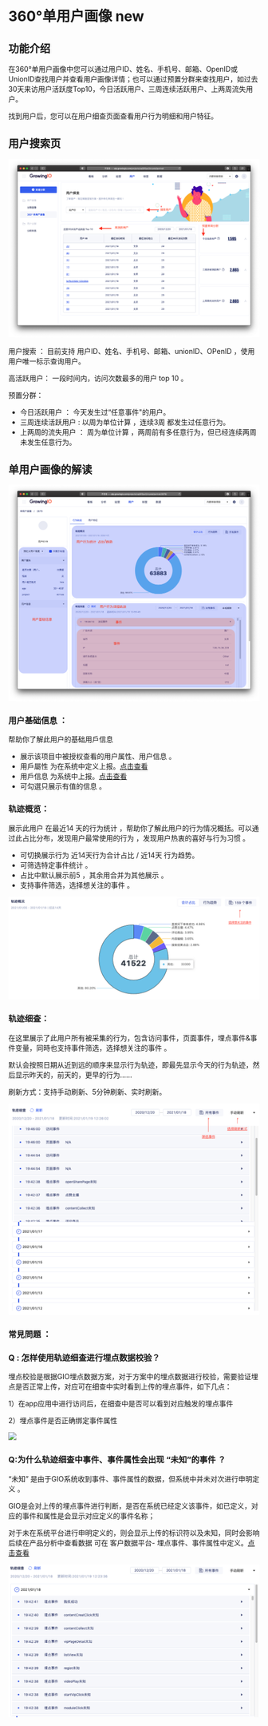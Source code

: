 # 360°单用户画像 new

## 功能介绍

在360°单用户画像中您可以通过用户ID、姓名、手机号、邮箱、OpenID或UnionID查找用户并查看用户画像详情；也可以通过预置分群来查找用户，如过去30天来访用户活跃度Top10，今日活跃用户、三周连续活跃用户、上两周流失用户。

找到用户后，您可以在用户细查页面查看用户行为明细和用户特征。

## 用户搜索页

![](../../../.gitbook/assets/ying-mu-jie-tu-20210119-shang-wu-10.34.54%20%281%29.png)

用户搜索 ： 目前支持 用户ID、姓名、手机号、邮箱、unionID、OPenID ，使用用户唯一标示查询用户。

高活跃用户： 一段时间内，访问次数最多的用户 top 10 。

预置分群：

* 今日活跃用户 ： 今天发生过“任意事件"的用户。
* 三周连续活跃用户 :  以周为单位计算 ，连续3周 都发生过任意行为。
* 上两周的流失用户 ： 周为单位计算 ，两周前有多任意行为，但已经连续两周未发生任意行为。

##  单用户画像的解读 

![](../../../.gitbook/assets/ying-mu-jie-tu-20210119-shang-wu-11.02.54.png)

### 用户基础信息 ：  

帮助你了解此用户的基础用戶信息 

* 展示该项目中被授权查看的用户属性、用户信息 。
* 用戶屬性  为在系统中定义上报。[点击查看](../../customer-data-platform/data-center/property/user-property/)
* 用戶信息 为系统中上报。[点击查看](../../customer-data-platform/data-center/property/user-info.md)
* 可勾選只展示有值的信息 。



### 轨迹概览： 

展示此用户 在最近14 天的行为统计 ，帮助你了解此用户的行为情况概括。可以通过此占比分布，发现用户最常使用的行为 ，发现用户热衷的喜好与行为习惯 。

* 可切换展示行为 近14天行为合计占比 /  近14天 行为趋势。
* 可筛选特定事件统计 。
* 占比中默认展示前5 ，其余用合并为其他展示 。
* 支持事件筛选，选择想关注的事件 。

![](../../../.gitbook/assets/ying-mu-jie-tu-20210119-shang-wu-11.20.59.png)

### 轨迹细查：

在这里展示了此用户所有被采集的行为，包含访问事件，页面事件，埋点事件&事件变量，同時也支持事件筛选，选择想关注的事件 。

默认会按照日期从近到远的顺序来显示行为轨迹，即最先显示今天的行为轨迹，然后显示昨天的，前天的，更早的行为……

刷新方式：支持手动刷新、5分钟刷新、实时刷新。

![](../../../.gitbook/assets/ying-mu-jie-tu-20210119-xia-wu-12.26.20.png)





### 常見問題 ：

### **Q :** 怎样使用轨迹细查进行埋点数据校验？

埋点校验是根据GIO埋点数据方案，对于方案中的埋点数据进行校验，需要验证埋点是否正常上传，对应可在细查中实时看到上传的埋点事件，如下几点：

1）在app应用中进行访问后，在细查中是否可以看到对应触发的埋点事件

 2）埋点事件是否正确绑定事件属性

![](https://lh6.googleusercontent.com/IC2B-ACGspMGMX-r-P--jEe7g0FfQBpVf-eNL7NMhc-OmRHic3k0TEDRSKUWFBOARVOeAb-BzRhN-wNav4whLl4agA4PG2_urpKNKxdRIOhfuv4p4o1eiY9EN3zARm37CUO4jZHT)



### Q:为什么轨迹细查中事件、事件属性会出现  “未知”的事件 ？ 

“未知” 是由于GIO系统收到事件、事件属性的数据，但系统中并未对次进行申明定义 。

GIO是会对上传的埋点事件进行判断，是否在系统已经定义该事件，如已定义，对应的事件和属性是会显示对应定义的事件名称；

对于未在系统平台进行申明定义的，则会显示上传的标识符以及未知，同时会影响后续在产品分析中查看数据 可在 客户数据平台-  埋点事件、事件属性中定义。[点击查看](../../customer-data-platform/data-center/event-management/manual.md#chuang-jian-shi-jian)

![](../../../.gitbook/assets/ying-mu-jie-tu-20210119-xia-wu-12.23.55.png)

  
  










